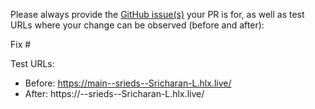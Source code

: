 Please always provide the [GitHub issue(s)](../issues) your PR is for, as well as test URLs where your change can be observed (before and after):

Fix #<gh-issue-id>

Test URLs:
- Before: https://main--srieds--Sricharan-L.hlx.live/
- After: https://<branch>--srieds--Sricharan-L.hlx.live/

